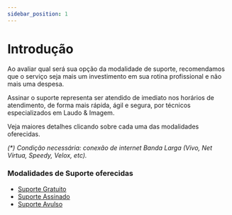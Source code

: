 ```yaml
---
sidebar_position: 1
---
```


# Introdução

Ao avaliar qual será sua opção da modalidade de suporte, recomendamos
que o serviço seja mais um investimento em sua rotina profissional e não
mais uma despesa.

Assinar o suporte representa ser atendido de imediato nos horários de
atendimento, de forma mais rápida, ágil e segura, por técnicos
especializados em Laudo & Imagem.

Veja maiores detalhes clicando sobre cada uma das modalidades
oferecidas.

*(\*) Condição necessária: conexão de internet Banda Larga (Vivo, Net
Virtua, Speedy, Velox, etc).*

### Modalidades de Suporte oferecidas
- [Suporte Gratuito](/docs/002-modalidades-de-suporte-oferecidas/suporte-gratuito)
- [Suporte Assinado](/docs/002-modalidades-de-suporte-oferecidas/suporte-pago)
- [Suporte Avulso](/docs/002-modalidades-de-suporte-oferecidas/suporte-especializado)